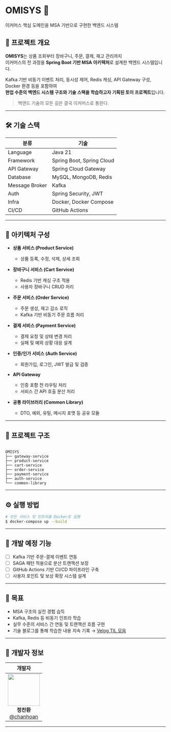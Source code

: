 # OMISYS 🏬

이커머스 핵심 도메인을 MSA 기반으로 구현한 백엔드 시스템

## 📌 프로젝트 개요

**OMISYS**는 상품 조회부터 장바구니, 주문, 결제, 재고 관리까지  
이커머스의 전 과정을 **Spring Boot 기반 MSA 아키텍처**로 설계한 백엔드 시스템입니다.

Kafka 기반 비동기 이벤트 처리, 동시성 제어, Redis 캐싱, API Gateway 구성, Docker 환경 등을 포함하여  
**현업 수준의 백엔드 시스템 구조와 기술 스택을 학습하고자 기획된 토이 프로젝트**입니다.

> 백엔드 기술의 모든 길은 결국 이커머스로 통한다.

---

## 🛠️ 기술 스택

| 분류           | 기술                      |
| -------------- | ------------------------- |
| Language       | Java 21                   |
| Framework      | Spring Boot, Spring Cloud |
| API Gateway    | Spring Cloud Gateway      |
| Database       | MySQL, MongoDB, Redis     |
| Message Broker | Kafka                     |
| Auth           | Spring Security, JWT      |
| Infra          | Docker, Docker Compose    |
| CI/CD          | GitHub Actions            |

---

## 🧩 아키텍처 구성

- **상품 서비스 (Product Service)**

  - 상품 등록, 수정, 삭제, 상세 조회

- **장바구니 서비스 (Cart Service)**

  - Redis 기반 캐싱 구조 적용
  - 사용자 장바구니 CRUD 처리

- **주문 서비스 (Order Service)**

  - 주문 생성, 재고 감소 로직
  - Kafka 기반 비동기 주문 흐름 처리

- **결제 서비스 (Payment Service)**

  - 결제 요청 및 상태 변경 처리
  - 실패 및 예외 상황 대응 설계

- **인증/인가 서비스 (Auth Service)**

  - 회원가입, 로그인, JWT 발급 및 검증

- **API Gateway**

  - 인증 포함 전 라우팅 처리
  - 서비스 간 API 호출 분산 처리

- **공통 라이브러리 (Common Library)**
  - DTO, 예외, 유틸, 메시지 포맷 등 공유 모듈

---

## 📁 프로젝트 구조

```

OMISYS
├── gateway-service
├── product-service
├── cart-service
├── order-service
├── payment-service
├── auth-service
└── common-library

```

---

## ⚙️ 실행 방법

```bash
# 모든 서비스 및 인프라를 Docker로 실행
$ docker-compose up --build
```

---

## 🚧 개발 예정 기능

- [ ] Kafka 기반 주문-결제 이벤트 연동
- [ ] SAGA 패턴 적용으로 분산 트랜잭션 보장
- [ ] GitHub Actions 기반 CI/CD 파이프라인 구축
- [ ] 사용자 포인트 및 보상 확장 시스템 설계

---

## 📝 목표

- MSA 구조의 실전 경험 습득
- Kafka, Redis 등 비동기 인프라 학습
- 실무 수준의 서비스 간 연동 및 트랜잭션 흐름 구현
- 기술 블로그를 통해 학습한 내용 지속 기록
  → [Velog TIL 모음](https://velog.io/@chanhoan/posts)

---

## 👤 개발자 정보

|                                                                개발자                                                                 |
| :-----------------------------------------------------------------------------------------------------------------------------------: |
| <img src="https://avatars.githubusercontent.com/chanhoan" width="100"/> <br> **정찬환** <br> [@chanhoan](https://github.com/chanhoan) |

---

